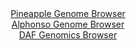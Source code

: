 <div id="Pineapple_Genome_Browser" align="center">
  <a href="https://igv.org/app/?sessionURL=blob:zZJfa9swFMW_i6BjA8eWrcSuDWUk6V.aNVkzJ2tLMTe27GixJU.SnSYh331q2dhLB83DxkAP0uVK95yj3w61VComOIqQZ7s923WRhdRSrKdQ1SW9gYoqFOVQKmohSXMqKU8pinYoB6Uhvh2Zm0utaxU5DtN1pwJeCFsRGyrYCg5rZaeicoaiLGEhJGghlTOQ0AqHFW1nTRdQ17aZTeyek4EGB8p6KbgSTk15kazNe8mvUlJQLiqaVE2p2YuAxOgxGjM7h4_9.bSfplSpa7q5yk7611f9GTmL7y_84X08vpzH_vzdlBUcdCPpSdOMQ1K3q2U.y7diexEeeYOJ5682gzN.d0RO35091UxSdeIG7jEJg.7xczSMZ_Tpf3JtFjvQ.WhGFhNxiXWWfYYvq7FPxwV8UmI6SV_17aG9hUqRNoYElC5lELnYIti3ep7fed66xxbGoUlHCoaih0cLaQnpyrQ_7JDe1IYXpOj35gUdCwmZUYmiTohx4Iah1.sGXRyG7t7aoUaWfy_a8_g2DLDX9zw_yVmpDcxZonitbODcbtPcLrYHZjnrjkjWBunmAtpCLtWNS3oZHn.tRsUfsrSQGf3yfcboWxT9E.reIsTWi0NRuxuu22J.Pjwtr5rJpj.KR6vmWyMG5378ajzEmD0smlzICrTpNxVz_ElbC5IB16bQMsUWrGR6MzcpijWKXI8YaFEqSmEoRLJYvMcWttwe_vAbTrJ_3P8A">Pineapple Genome Browser</a>
</div>
<div id="Alphonso_Genome_Browser" align="center">
  <a href="https://igv.org/app/?sessionURL=blob:zZJda9swFIb_iyBlA8eW7DiJDWE4aZuGlBTyuaYUI9uyo8WWXEmx80H..7SwsZsVmouNgS6kw5HO.756TqAiQlLOgA9sE7kmQsAAcsPrGS7KnExwQSTwU5xLYgBBUiIIiwnwTyDFUuHF9FHf3ChVSt.yqCqbBWYZN6Vj4gIfOcO1NGNeWAOe5zjiAisupNUXuOIWzapmTSJclqae7ZiulWCFLZyXG84kt0rCsrDW74W_SmFGGC9IWOxyRS8CQq1Ha0zMFH8JVrMgjomUY3IYJb1gPAqWzt1iPWwP1ounh9WivbqZ0YxhtROk91CnOHImhVOj5.Fjw74_HL8VQath94Wolq2Gc3tzty.pILKHOqjreJ0W7OhwKEvI_n_yrRe90nvffc7WrmuPVxvVR.l0JbcZRGQ_rrfv.D4bIOfxTrMA4o3o.AgaDmwbrt1u_tiirgGhp9MRnAL_5dUASuB4q9tfTkAdSk0MkORtd4HHAFwkRAC_6UHYQZ5nuy09xPPQ2TiBncj_XrT3i6nXgXZg2.0wpbnSOCehZKU0MWNmFadmdrwyyxZqM57czoWYexMSxcEk.TrMs8Gy_2eGutq_Hn35Pm30I4r.CXUfEWKq6FrUoqG3nTDx5sEBsuXRHR9GXTKPxDaR78ZzXTQpFwVWul9X9PEnbRUWFDOlCxWVNKI5VYeVTpHXwEe2o6EFMc.5phCILPoEDWggF37.Dadzfj1_Bw--">Alphonso Genome Browser</a>
</div>


<div id="DAF_Genomics_Browser" align="center">
  <a href="https://igv.org/app/?sessionURL=blob:tZFra9swFIb_i6D9ZDuW7cS1IQyn7dKst6WpE9ZSwol9HGuxLE.Sl3Qh_33C6xjswhh0IAmJc3lfnWdPPqNUTNQkJp5D.w6lxCKqFNsZ8KbCG.CoSFxApdAiEguUWGdI4j0pQGlI765MZal1o.JeL4fCXmMtOMuUo3wHGluJVpdoUm3PAQ5fRA1b5WSCm2QNPaiaUtRK9CDLUCnb7TVYr5dbMMf32LJriUveVpp1qktjwhjLnQKMW1bnuPuLkf.gbBZ7kyxmSVd_ic.TfJhcTpK5f54.jAenD.ntxSIdLI5nbF2DbiUOiwvJz5LV_FbhlG_mow9jTuHj.IpdT4_8s.PzXcMkqiEN6YkfhQENyMEilchag4BkpaQxDazQO7G8ILBfrn5_YGYgBSPx45NFtIRsY9If90Q_NwYUUfip7ZhZRMgcJYntyHVDGkVePwgDN4rowdqTVlavTPJteheFrpd43sBZATf6Bau68RmhX4OvhfGnzmb_K6YJTFV2szpN7t_heHfkjfyWVZv763D0PhS_BdU3_v_4sUJIDtqEvj1fsEBl9DjW.gcX__B0.Ao-">DAF Genomics Browser</a>
</div>

